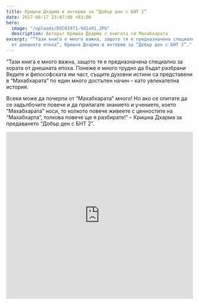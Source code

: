 ```yaml
---
title: Кришна Дхарма в интервю за “Добър ден с БНТ 2”
date: 2017-06-17 23:07:00 +03:00
hero:
  image: "/uploads/DSC01971-9d1a91.JPG"
  description: Авторът Кришна Дхарма с книгата си Махабхарата
excerpt: "“Тази книга е много важна, защото тя е предназначена специално за хората
  от днешната епоха”, Кришна Дхарма в интервю за “Добър ден с БНТ 2”."
---
```


“Тази книга е много важна, защото тя е предназначена специално за хората от днешната епоха. Понеже е много трудно да бъдат разбрани Ведите и философската им част, същите духовни истини са представени в “Махабхарата” по един много достъпен начин – като увлекателна история.

Всеки може да почерпи от “Махабхарата” много! Но ако се опитате да се задълбочите повече и да прилагате  знанието и учението, което “Махабхарата” носи, то колкото повече живеете с ценностите на “Махабхарта”, толкова повече ще я разбирате!” – Кришна Дхарма за предаването “Добър ден с БНТ 2”.

<iframe width="100%" height="450" src="https://www.youtube.com/embed/-mLIr2ztW0I" frameborder="0" allowfullscreen></iframe>
